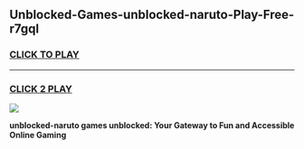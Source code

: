 
## Unblocked-Games-unblocked-naruto-Play-Free-r7gql
<h3>
<a href="https://premium76.site?title=unblocked-naruto&ref=10A">CLICK TO PLAY</a></h3>
<hr>

<h3>
<a href="https://premium76.site?title=unblocked-naruto&ref=10A">CLICK 2 PLAY</a>
  
</h3>

<a href="https://premium76.site?title=unblocked-naruto&ref=10A"><img src="https://clearcache.store/games.png"></a>


**unblocked-naruto games unblocked: Your Gateway to Fun and Accessible Online Gaming**
